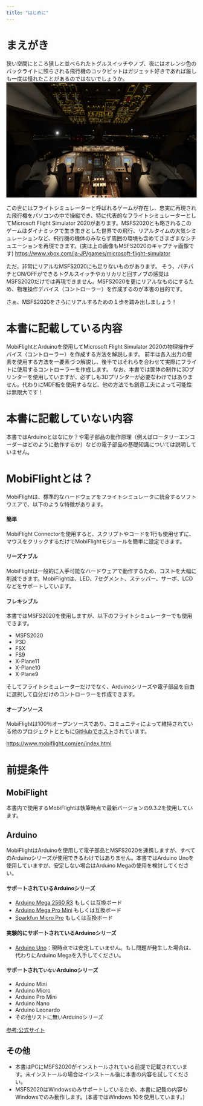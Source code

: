 ```yaml
---
title: "はじめに"
---
```

# まえがき
狭い空間にところ狭しと並べられたトグルスイッチやノブ、夜にはオレンジ色のバックライトに照らされる飛行機のコックピットはガジェット好きであれば誰しも一度は憧れたことがあるのではないでしょうか。
![](/images/mobiflight-msfs2020-build-controller/getting-started/cockpit.png)

この世にはフライトシミュレーターと呼ばれるゲームが存在し、忠実に再現された飛行機をパソコンの中で操縦でき、特に代表的なフライトシミュレーターとしてMicrosoft Flight Simulator 2020があります。MSFS2020とも略されるこのゲームはダイナミックで生き生きとした世界での飛行、リアルタイムの大気シミュレーションなど、飛行機の機体のみならず周囲の環境も含めてさまざまなシチュエーションを再現できます。(実は上の画像もMSFS2020のキャプチャ画像です)
https://www.xbox.com/ja-JP/games/microsoft-flight-simulator


ただ、非常にリアルなMSFS2020にも足りないものがあります。
そう、パチパチとON/OFFができるトグルスイッチやカリカリと回すノブの感覚はMSFS2020だけでは再現できません。MSFS2020を更にリアルなものにするため、物理操作デバイス（コントローラー）を作成するのが本書の目的です。


さぁ、MSFS2020をさらにリアルするための１歩を踏み出しましょう！

# 本書に記載している内容
MobiFlightとArduinoを使用してMicrosoft Flight Simulator 2020の物理操作デバイス（コントローラー）を作成する方法を解説します。
前半は各入出力の要素を使用する方法を一要素づつ解説し、後半ではそれらを合わせて実際にフライトに使用するコントローラーを作成します。
なお、本書では筐体の制作に3Dプリンターを使用していますが、必ずしも3Dプリンターが必要なわけではありません。代わりにMDF板を使用するなど、他の方法でも創意工夫によって可能性は無限大です！

# 本書に記載していない内容
本書ではArduinoとはなにか？や電子部品の動作原理（例えばロータリーエンコーダーはどのように動作するか）などの電子部品の基礎知識については説明していません。

# MobiFlightとは？
MobiFlightは、標準的なハードウェアをフライトシミュレータに統合するソフトウエアで、以下のような特徴があります。
#### 簡単
MobiFlight Connectorを使用すると、スクリプトやコードを1行も使用せずに、マウスをクリックするだけでMobiFlightモジュールを簡単に設定できます。
#### リーズナブル
MobiFlightは一般的に入手可能なハードウェアで動作するため、コストを大幅に削減できます。MobiFlightは、LED、7セグメント、ステッパー、サーボ、LCDなどをサポートしています。
#### フレキシブル
本書ではMSFS2020を使用しますが、以下のフライトシミュレーターでも使用できます。
- MSFS2020
- P3D
- FSX
- FS9
- X-Plane11
- X-Plane10
- X-Plane9

そしてフライトシミュレーターだけでなく、Arduinoシリーズや電子部品を自由に選択して自分だけのコントローラーを作成できます。
#### オープンソース
MobiFlightは100％オープンソースであり、コミュニティによって維持されている他のプロジェクトとともに[GitHubでホスト](https://github.com/MobiFlight)されています。


https://www.mobiflight.com/en/index.html


# 前提条件
## MobiFlight
本書内で使用するMobiFlightは執筆時点で最新バージョンの9.3.2を使用しています。

## Arduino
MobiFlightはArduinoを使用して電子部品とMSFS2020を連携しますが、すべてのArduinoシリーズが使用できるわけではありません。本書ではArduino Unoを使用していますが、安定しない場合はArduino Megaの使用を検討してください。
#### サポートされているArduinoシリーズ
- [Arduino Mega 2560 R3](https://docs.arduino.cc/hardware/mega-2560) もしくは互換ボード
- [Arduino Mega Pro Mini](https://www.amazon.co.jp/WINGONEER-Arduino-MINI%E3%82%A8%E3%83%B3%E3%83%99%E3%83%87%E3%83%83%E3%83%89%E3%80%81MCU-ATmega2560%E3%80%81USB-CH340G%E3%82%A8%E3%83%AC%E3%82%AF%E3%83%88%E3%83%AD%E3%83%8B%E3%82%AF%E3%82%B9/dp/B07HBR257M) もしくは互換ボード
- [Sparkfun Micro Pro](https://www.switch-science.com/catalog/1623/) もしくは互換ボード

#### 実験的にサポートされているArduinoシリーズ
- [Arduino Uno](https://docs.arduino.cc/hardware/uno-rev3)：現時点では安定していません。もし問題が発生した場合は、代わりにArduino Megaを入手してください。

#### サポートされて`いない`Arduinoシリーズ
- Arduino Mini
- Arduino Micro
- Arduino Pro Mini
- Arduino Nano
- Arduino Leonardo
- その他リストに無いArduinoシリーズ

[参考:公式サイト](https://www.mobiflight.com/en/documentation/module.html)

## その他
- 本書はPCにMSFS2020がインストールされている前提で記載されています。未インストールの場合はインストール後に本書の内容を試してください。
- MSFS2020はWindowsのみサポートしているため、本書に記載の内容もWindowsでのみ動作します。(本書ではWindows 10を使用しています。)
